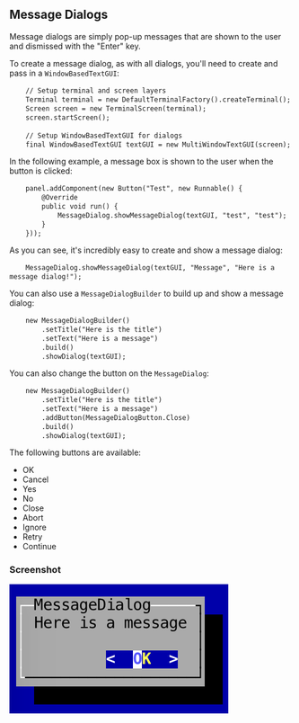 Message Dialogs
---

Message dialogs are simply pop-up messages that are shown to the user and dismissed with the "Enter" key.

To create a message dialog, as with all dialogs, you'll need to create and pass in a `WindowBasedTextGUI`:

```
	// Setup terminal and screen layers
	Terminal terminal = new DefaultTerminalFactory().createTerminal();
	Screen screen = new TerminalScreen(terminal);
	screen.startScreen();

	// Setup WindowBasedTextGUI for dialogs
	final WindowBasedTextGUI textGUI = new MultiWindowTextGUI(screen);
```

In the following example, a message box is shown to the user when the button is clicked:

```
	panel.addComponent(new Button("Test", new Runnable() {
		@Override
		public void run() {
		    MessageDialog.showMessageDialog(textGUI, "test", "test");
		}
	}));
```

As you can see, it's incredibly easy to create and show a message dialog:

```
	MessageDialog.showMessageDialog(textGUI, "Message", "Here is a message dialog!");
```

You can also use a `MessageDialogBuilder` to build up and show a message dialog:

```
	new MessageDialogBuilder()
		.setTitle("Here is the title")
		.setText("Here is a message")
		.build()
		.showDialog(textGUI);
```

You can also change the button on the `MessageDialog`:

```
	new MessageDialogBuilder()
		.setTitle("Here is the title")
		.setText("Here is a message")
		.addButton(MessageDialogButton.Close)
		.build()
		.showDialog(textGUI);
```

The following buttons are available:

- OK
- Cancel
- Yes
- No
- Close
- Abort
- Ignore
- Retry
- Continue

### Screenshot

![](screenshots/message_dialogs.png)

